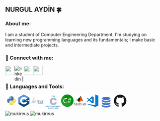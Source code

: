 ## NURGUL AYDİN 🍀

### About me:
I am a student of Computer Engineering Department. I'm studying on learning new programming languages and its fundamentals; I make basic and intermediate projects.

### 📩 Connect with me:
[<img align="left" height="30" width="30" src="https://cdn.jsdelivr.net/npm/simple-icons@v4/icons/gmail.svg" />][gmail]
[<img align="left" alt="linkedin | " width="30px" src="https://raw.githubusercontent.com/peterthehan/peterthehan/master/assets/linkedin.svg" />][linkedin]
[<img align="left" height="30" width="30" src="https://cdn.jsdelivr.net/npm/simple-icons@v4/icons/instagram.svg" />][instagram]
[<img align="left" height="30" width="30" src="https://cdn.jsdelivr.net/npm/simple-icons@v4/icons/twitter.svg" />][twitter]

<br />

[instagram]: https://www.instagram.com/aspromuskar
[linkedin]: https://www.linkedin.com/in/nurgül-aydın-2b7b94209/
[gmail]: mailto:aydinnurgul87@gmail.com
[twitter]: https://WWW.twitter.com/aspromuskar

<br />

### 🔧 Languages and Tools:
[<img align="left" alt="Python" width="40px" src="https://raw.githubusercontent.com/github/explore/cebd63002168a05a6a642f309227eefeccd92950/topics/python/python.png" />][python]
[<img align="left" alt="cpp" width="40px" src="https://raw.githubusercontent.com/github/explore/80688e429a7d4ef2fca1e82350fe8e3517d3494d/topics/cpp/cpp.png" />][cpp]
[<img align="left" alt="java" width="50px" src="https://raw.githubusercontent.com/github/explore/80688e429a7d4ef2fca1e82350fe8e3517d3494d/topics/java/java.png" />][java]
[<img align="left" alt="c" width="50px" src="https://raw.githubusercontent.com/github/explore/80688e429a7d4ef2fca1e82350fe8e3517d3494d/topics/c/c.png" />][c]
[<img align="left" alt="c" width="40px" src="https://raw.githubusercontent.com/github/explore/80688e429a7d4ef2fca1e82350fe8e3517d3494d/topics/csharp/csharp.png" />][cs]
[<img align="left" alt="matlab" width="40px" src="https://raw.githubusercontent.com/github/explore/80688e429a7d4ef2fca1e82350fe8e3517d3494d/topics/matlab/matlab.png" />][matlab]
[<img align="left" alt="Visual Studio" width="40px" src="https://raw.githubusercontent.com/github/explore/80688e429a7d4ef2fca1e82350fe8e3517d3494d/topics/visual-studio-code/visual-studio-code.png" />][vsCode] 
[<img align="left" alt="Visual Studio" width="50px" src="https://raw.githubusercontent.com/github/explore/80688e429a7d4ef2fca1e82350fe8e3517d3494d/topics/sql/sql.png" />][mssql]
[<img align="left" alt="GitHub" width="40px" src="https://raw.githubusercontent.com/github/explore/78df643247d429f6cc873026c0622819ad797942/topics/github/github.png" />][github]

<br />

[python]: https://www.python.org/
[cpp]: https://www.programiz.com/cpp-programming
[java]: https://www.programiz.com/java-programming
[c]: https://www.programiz.com/c-programming
[cs]: https://www.programiz.com/csharp-programming
[matlab]: https://www.tutorialspoint.com/matlab/index.htm
[vsCode]: https://code.visualstudio.com/
[mssql]: https://www.sqlservertutorial.net
[github]: https://github.com/nurgulaydin

<br />
<br />
<img height="150em" align="center" src="https://github-readme-stats.vercel.app/api?username=nurgulaydin&show_icons=true&locale=en&theme=light&include_all_commits=true&count_private=true" alt="mukireus"/>
<img height="150em" align="center" src="https://github-readme-stats.vercel.app/api/top-langs?username=nurgulaydin&show_icons=true&locale=en&layout=compact&langs_count=8&theme=light" alt="mukireus"/>

<br />

